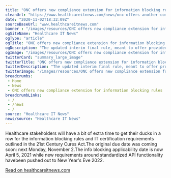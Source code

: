 ```yaml
--- 
title: "ONC offers new compliance extension for information blocking rules"
cleanUrl: "https://www.healthcareitnews.com/news/onc-offers-another-compliance-extension-information-blocking-rules"
date: "2020-11-02T18:32:09Z"
sourceBaseUrl: "www.healthcareitnews.com"
banner : "/images/resources/ONC offers new compliance extension for information blocking rules.png"
ogSiteName: "Healthcare IT News"
ogType: "article"
ogTitle: "ONC offers new compliance extension for information blocking rules"
ogDescription: "The updated interim final rule, meant to offer providers and developers more flexibility as they respond to COVID-19, also pushes out health IT certification requirements."
ogImage: "/images/resources/ONC offers new compliance extension for information blocking rules.png"
twitterCard: "summary_large_image"
twitterTitle: "ONC offers new compliance extension for information blocking rules"
twitterDescription: "The updated interim final rule, meant to offer providers and developers more flexibility as they respond to COVID-19, also pushes out health IT certification requirements."
twitterImage: "/images/resources/ONC offers new compliance extension for information blocking rules.png"
breadcrumbs:
 - Home
 - News
 - ONC offers new compliance extension for information blocking rules
breadcrumbLinks:
 - / 
 - /news
 - / 
source: "Healthcare IT News"
news/source: "Healthcare IT News"
---
```

Healthcare stakeholders will have a bit of extra time to get their ducks in a row for the information blocking rules and IT certification requirements outlined in the 21st Century Cures Act.The original due date was coming soon: next Monday, November 2.The info blocking applicability date is now April 5, 2021 while new requirements around standardized API functionality havebeen pushed out to New Year's Eve 2022.  
  
[Read on healthcareitnews.com](https://www.healthcareitnews.com/news/onc-offers-another-compliance-extension-information-blocking-rules)
